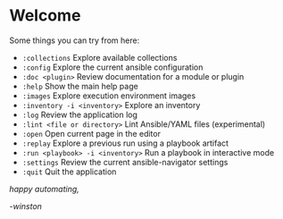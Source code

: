 # Welcome

Some things you can try from here:
- `:collections`                                  Explore available collections
- `:config`                                       Explore the current ansible configuration
- `:doc <plugin>`                                 Review documentation for a module or plugin
- `:help`                                         Show the main help page
- `:images`                                       Explore execution environment images
- `:inventory -i <inventory>`                     Explore an inventory
- `:log`                                          Review the application log
- `:lint <file or directory>`                     Lint Ansible/YAML files (experimental)
- `:open`                                         Open current page in the editor
- `:replay`                                       Explore a previous run using a playbook artifact
- `:run <playbook> -i <inventory>`                Run a playbook in interactive mode
- `:settings`                                     Review the current ansible-navigator settings
- `:quit`                                         Quit the application

*happy automating,*

*-winston*
